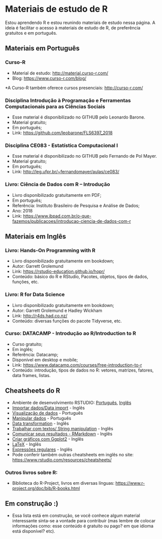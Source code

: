 # Materiais de estudo de R 
Estou aprendendo R e estou reunindo materiais de estudo nessa página. 
A ideia é facilitar o acesso à materiais de estudo de R, de preferência gratuitos e em português. 


## Materiais em Português

### Curso-R
- Material de estudo: http://material.curso-r.com/
- Blog: https://www.curso-r.com/blog/

*A Curso-R também oferece cursos presenciais: http://curso-r.com/

### Disciplina Introdução à Programação e Ferramentas Computacionais para as Ciências Sociais
- Esse material é disponibilizado no GITHUB pelo Leonardo Barone. 
- Material gratuito;
- Em português;
- Link: https://github.com/leobarone/FLS6397_2018

### Disciplina CE083 - Estatística Computacional I
- Esse material é disponibilizado no GITHUB pelo  Fernando de Pol Mayer. 
- Material gratuito;
- Em português;
- Link: http://leg.ufpr.br/~fernandomayer/aulas/ce083/


### Livro: Ciência de Dados com R – Introdução
- Livro disponibilizado gratuitamente em PDF;
- Em português; 
- Referência: Instituto Brasileiro de Pesquisa e Análise de Dados;
- Ano: 2018
- Link: https://www.ibpad.com.br/o-que-fazemos/publicacoes/introducao-ciencia-de-dados-com-r

## Materiais em Inglês

### Livro: Hands-On Programming with R
- Livro disponibilizado gratuitamente em bookdown; 
- Autor: Garrett Grolemund
- Link: https://rstudio-education.github.io/hopr/
- Conteúdo: básico do R e RStudio, Pacotes, objetos, tipos de dados, funções, etc.

### Livro: R for Data Science
- Livro disponibilizado gratuitamente em bookdown; 
- Autor: Garrett Grolemund e Hadley Wickham
- Link: http://r4ds.had.co.nz/
- Conteúdo: diversas funções do pacote Tidyverse, etc.

### Curso: DATACAMP - Introdução ao R/Introduction to R
- Curso gratuito;
- Em inglês;
- Referência: Datacamp;
- Disponível em desktop e mobile;
- Link: https://www.datacamp.com/courses/free-introduction-to-r 
- Conteúdo: introdução, tipos de dados no R: vetores, matrizes, fatores, data frames, listas.

## Cheatsheets do R
- Ambiente de desenvolvimento RSTUDIO: [Português](https://github.com/rstudio/cheatsheets/raw/master/translations/portuguese/rstudio-IDE-cheatsheet-portuguese.pdf), [Inglês](https://github.com/rstudio/cheatsheets/raw/master/rstudio-ide.pdf)
- [Importar dados/Data import](https://github.com/rstudio/cheatsheets/raw/master/data-import.pdf) - Inglês
- [Visualização de dados](https://github.com/rstudio/cheatsheets/raw/master/translations/portuguese/ggplot2-cheatsheet-portuguese.pdf) - Português
- [Manipular dados](https://github.com/rstudio/cheatsheets/raw/master/translations/portuguese/data-wrangling-cheatsheet-portuguese.pdf) - Português
- [Data transformation](https://github.com/rstudio/cheatsheets/raw/master/data-transformation.pdf) - Inglês
- [Trabalhar com textos/ String manipulation](https://github.com/rstudio/cheatsheets/raw/master/strings.pdf) - Inglês
- [Comunicar seus resultados - RMarkdown](https://github.com/rstudio/cheatsheets/raw/master/rmarkdown-2.0.pdf) - Inglês
- [Criar gráficos com Ggplot2](https://github.com/rstudio/cheatsheets/raw/master/data-visualization-2.1.pdf) - Inglês
- [LaTeX](https://wch.github.io/latexsheet/) - Inglês
- [Expressões regulares](https://github.com/rstudio/cheatsheets/raw/master/regex.pdf) - Inglês
- Pode conferir também outras cheatsheets em inglês no site: https://www.rstudio.com/resources/cheatsheets/ 

### Outros livros sobre R:
- Biblioteca do R-Project, livros em diversas línguas: https://www.r-project.org/doc/bib/R-books.html

## Em construção :)
- Essa lista está em construção, se você conhece algum material interessante sinta-se a vontade para contribuir (mas lembre de colocar informações como: esse conteúdo é gratuito ou pago? em que idioma está disponível? etc).
